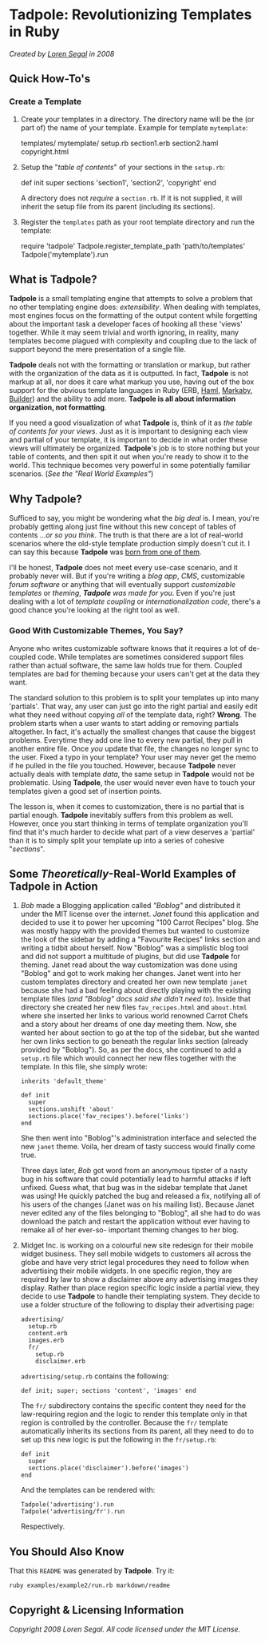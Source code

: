 Tadpole: Revolutionizing Templates in Ruby
==========================================

_Created by [Loren Segal](http://www.gnuu.org) in 2008_

Quick How-To's
--------------

### Create a Template

1. Create your templates in a directory. The directory name will be the (or part of)
the name of your template. Example for template `mytemplate`:

    templates/
      mytemplate/
        setup.rb
        section1.erb
        section2.haml
        copyright.html
      
2. Setup the "_table of contents_" of your sections in the `setup.rb`:

    def init
      super
      sections 'section1', 'section2', 'copyright'
    end
    
   A directory does not _require_ a `section.rb`. If it is not supplied, it will inherit
   the setup file from its parent (including its sections).
    
3. Register the `templates` path as your root template directory and run the template:

    require 'tadpole'
    Tadpole.register_template_path 'path/to/templates'
    Tadpole('mytemplate').run
    
What is Tadpole?
----------------

**Tadpole** is a small templating engine that attempts to solve a problem that
no other templating engine does: _extensibility_. When dealing with templates,
most engines focus on the formatting of the output content while forgetting about
the important task a developer faces of hooking all these 'views' together. While
it may seem trivial and worth ignoring, in reality, many templates become plagued
with complexity and coupling due to the lack of support beyond the mere presentation
of a single file.

**Tadpole** deals not with the formatting or translation or markup, but rather
with the organization of the data as it is outputted. In fact, **Tadpole** is not
markup at all, nor does it care what markup you use, having out of the box support
for the obvious template languages in Ruby (ERB, [Haml](http://www.haml.hamptoncatlin.com), 
[Markaby](http://code.whytheluckystiff.net/markaby), [Builder](http://builder.rubyforge.org)) 
and the ability to add more. **Tadpole is all about information organization, not formatting**.

If you need a good visualization of what **Tadpole** is, think of it as _the table of_
_contents for your views_. Just as it is important to designing each view and partial of
your template, it is important to decide in what order these views will ultimately be 
organized. **Tadpole**'s job is to store nothing but your table of contents, and then
spit it out when you're ready to show it to the world. This technique becomes very 
powerful in some potentially familiar scenarios. (_See the "Real World Examples"_)

Why Tadpole?
------------

Sufficed to say, you might be wondering what the _big deal_ is. I mean, you're 
probably getting along just fine without this new concept of tables of contents
..._or so you think_. The truth is that there are a lot of real-world scenarios
where the old-style template production simply doesn't cut it. I can say this
because **Tadpole** was [born from one of them](http://www.github.com/lsegal/yard).

I'll be honest, **Tadpole** does not meet every use-case scenario, and it probably
never will. But if you're writing a _blog app_, _CMS_, customizable _forum software_ or
anything that will eventually support _customizable templates_ or _theming_, 
_**Tadpole** was made for you_. Even if you're just dealing with a lot of _template_
_coupling_ or _internationalization code_, there's a good chance you're looking at the 
right tool as well.

### Good With Customizable Themes, You Say?

Anyone who writes customizable software knows that it requires a lot of de-coupled code.
While templates are sometimes considered support files rather than actual software, the
same law holds true for them. Coupled templates are bad for theming because your users
can't get at the data they want.

The standard solution to this problem is to split your templates up into many 'partials'. 
That way, any user can just go into the right partial and easily edit what they need
without copying _all_ of the template data, right? __Wrong__. The problem starts when a 
user wants to start adding or removing partials altogether. In fact, it's actually the
smallest changes that cause the biggest problems. Everytime they add one line to every
new partial, they pull in another entire file. Once _you_ update that file, the changes 
no longer sync to the user. Fixed a typo in your template? Your user may never get the
memo if he pulled in the file you touched. However, because **Tadpole** never actually
deals with template _data_, the same setup in **Tadpole** would not be problematic.
Using **Tadpole**, the user would never even have to touch your templates given a good 
set of insertion points.

The lesson is, when it comes to customization, there is no partial that is partial enough.
**Tadpole** inevitably suffers from this problem as well. However, once you start thinking
in terms of template organization you'll find that it's much harder to decide what part
of a view deserves a 'partial' than it is to simply split your template up into a series
of cohesive "_sections_".

Some _Theoretically_-Real-World Examples of Tadpole in Action
-----------------------------------------------------------

1.  _Bob_ made a Blogging application called _"Boblog"_ and distributed it under the
    MIT license over the internet. _Janet_ found this application and decided to 
    use it to power her upcoming "100 Carrot Recipes" blog. She was mostly happy with
    the provided themes but wanted to customize the look of the sidebar by adding a
    "Favourite Recipes" links section and writing a tidbit about herself. Now "Boblog"
    was a simplistic blog tool and did not support a multitude of plugins, but did use
    **Tadpole** for theming. Janet read about the way customization was done using "Boblog"
    and got to work making her changes. Janet went into her custom templates directory and 
    created her own new template `janet` because she had a bad feeling about directly playing 
    with the existing template files (_and "Boblog" docs said she didn't need to_). Inside
    that directory she created her new files `fav_recipes.html` and `about.html` where she 
    inserted her links to various world renowned Carrot Chefs and a story about her dreams
    of one day meeting them. Now, she wanted her about section to go at the top of the sidebar,
    but she wanted her own links section to go beneath the regular links section (already
    provided by "Boblog"). So, as per the docs, she continued to add a `setup.rb` file which
    would connect her new files together with the template. In this file, she simply wrote:
    
        inherits 'default_theme'
        
        def init
          super
          sections.unshift 'about'
          sections.place('fav_recipes').before('links')
        end
        
    She then went into "Boblog"'s administration interface and selected the new `janet` 
    theme. Voila, her dream of tasty success would finally come true.
    
    Three days later, _Bob_ got word from an anonymous tipster of a nasty bug in his software 
    that could potentially lead to harmful attacks if left unfixed. Guess what, that bug was 
    in the sidebar template that Janet was using! He quickly patched the bug and released a 
    fix, notifying all of his users of the changes (Janet was on his mailing list). Because 
    Janet never edited any of the files belonging to "Boblog", all she had to do was download 
    the patch and restart the application without ever having to remake all of her ever-so-
    important theming changes to her blog.
    
2.  Midget Inc. is working on a colourful new site redesign for their mobile widget business.
    They sell mobile widgets to customers all across the globe and have very strict legal 
    procedures they need to follow when advertising their mobile widgets. In one specific
    region, they are required by law to show a disclaimer above any advertising images they
    display. Rather than place region specific logic inside a partial view, they decide to
    use **Tadpole** to handle their templating system. They decide to use a folder structure
    of the following to display their advertising page:
    
        advertising/
          setup.rb
          content.erb
          images.erb
          fr/
            setup.rb
            disclaimer.erb
          
    `advertising/setup.rb` contains the following:
    
        def init; super; sections 'content', 'images' end
        
    The `fr/` subdirectory contains the specific content they need for the law-requiring region
    and the logic to render this template only in that region is controlled by the controller. 
    Because the `fr/` template automatically inherits its sections from its parent, all they need 
    to do to set up this new logic is put the following in the `fr/setup.rb`:
    
        def init
          super
          sections.place('disclaimer').before('images')
        end
        
    And the templates can be rendered with:
    
        Tadpole('advertising').run
        Tadpole('advertising/fr').run
        
    Respectively.
    
You Should Also Know
--------------------

That this `README` was generated by **Tadpole**. Try it:

    ruby examples/example2/run.rb markdown/readme

Copyright & Licensing Information
---------------------------------

_Copyright 2008 Loren Segal._
_All code licensed under the MIT License._
